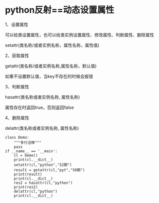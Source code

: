 # python反射==动态设置属性

1、设置属性

可以给类设置属性，也可以给类实例设置属性、修改属性、判断属性、删除属性

setattr(类名称/或者实例名称，属性名称，属性值)



2、获取属性

getattr(类名称/或者实例名称,属性名称，默认值)

如果不设置默认值，当key不存在的时候会报错



3、判断属性

hasattr(类名称或者实例名称, 属性名称)

属性存在时返回true，否则返回false



4、删除属性

delattr(类名称或者实例名称, 属性名称)

```
class Demo:
	"""多行注释"""
	pass
if __name__ == '__main':
	cl = Demo()
	print(cl.__dict__)
	setattr(cl,"python","52期")
	result = getattr(cl,"pyt","50期")
	print(result)
	print(cl.__dict__)
	res2 = hasattr(cl,"python")
	print(res2)
	delattr(cl,"python")
	print(cl.__dict__)
```

